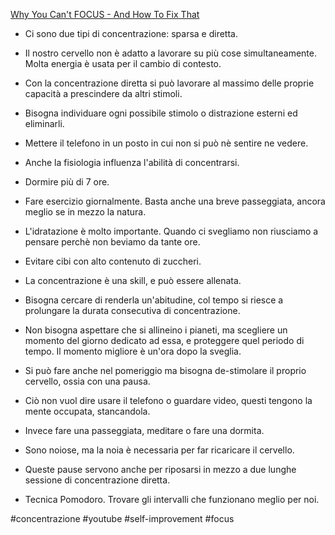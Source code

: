 [Why You Can't FOCUS - And How To Fix That](https://www.youtube.com/watch?v=52nqjrCs57s&list=WL&index=6 "Why You Can't FOCUS - And How To Fix That")


- Ci sono due tipi di concentrazione: sparsa e diretta.
- Il nostro cervello non è adatto a lavorare su più cose simultaneamente. Molta energia è usata per il cambio di contesto.
- Con la concentrazione diretta si può lavorare al massimo delle proprie capacità a prescindere da altri stimoli.
- Bisogna individuare ogni possibile stimolo o distrazione esterni ed eliminarli.
- Mettere il telefono in un posto in cui non si può nè sentire ne vedere.

- Anche la fisiologia influenza l'abilità di concentrarsi.
- Dormire più di 7 ore.
- Fare esercizio giornalmente. Basta anche una breve passeggiata, ancora meglio se in mezzo la natura.
- L'idratazione è molto importante. Quando ci svegliamo non riusciamo a pensare perchè non beviamo da tante ore.
- Evitare cibi con alto contenuto di zuccheri.

- La concentrazione è una skill, e può essere allenata.
- Bisogna cercare di renderla un'abitudine, col tempo si riesce a prolungare la durata consecutiva di concentrazione.
- Non bisogna aspettare che si allineino i pianeti, ma scegliere un momento del giorno dedicato ad essa, e proteggere quel periodo di tempo. Il momento migliore è un'ora dopo la sveglia.
- Si può fare anche nel pomeriggio ma bisogna de-stimolare il proprio cervello, ossia con una pausa.
- Ciò non vuol dire usare il telefono o guardare video, questi tengono la mente occupata, stancandola.
- Invece fare una passeggiata, meditare o fare una dormita.
- Sono noiose, ma la noia è necessaria per far ricaricare il cervello.
- Queste pause servono anche per riposarsi in mezzo a due lunghe sessione di concentrazione diretta.
- Tecnica Pomodoro. Trovare gli intervalli che funzionano meglio per noi.

#concentrazione #youtube #self-improvement #focus